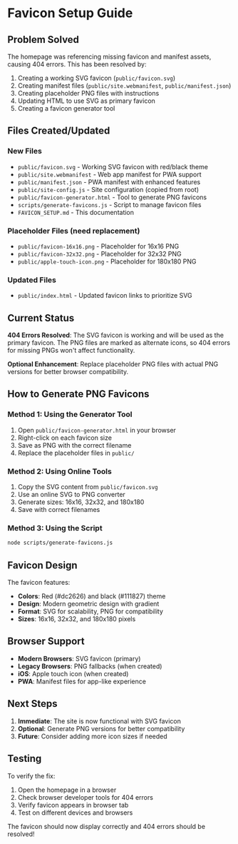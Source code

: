 # Favicon Setup Guide

## Problem Solved

The homepage was referencing missing favicon and manifest assets, causing 404 errors. This has been resolved by:

1.  Creating a working SVG favicon (`public/favicon.svg`)
2.  Creating manifest files (`public/site.webmanifest`, `public/manifest.json`)
3.  Creating placeholder PNG files with instructions
4.  Updating HTML to use SVG as primary favicon
5.  Creating a favicon generator tool

## Files Created/Updated

### New Files
- `public/favicon.svg` - Working SVG favicon with red/black theme
- `public/site.webmanifest` - Web app manifest for PWA support
- `public/manifest.json` - PWA manifest with enhanced features
- `public/site-config.js` - Site configuration (copied from root)
- `public/favicon-generator.html` - Tool to generate PNG favicons
- `scripts/generate-favicons.js` - Script to manage favicon files
- `FAVICON_SETUP.md` - This documentation

### Placeholder Files (need replacement)
- `public/favicon-16x16.png` - Placeholder for 16x16 PNG
- `public/favicon-32x32.png` - Placeholder for 32x32 PNG  
- `public/apple-touch-icon.png` - Placeholder for 180x180 PNG

### Updated Files
- `public/index.html` - Updated favicon links to prioritize SVG

## Current Status

 **404 Errors Resolved**: The SVG favicon is working and will be used as the primary favicon. The PNG files are marked as alternate icons, so 404 errors for missing PNGs won't affect functionality.

 **Optional Enhancement**: Replace placeholder PNG files with actual PNG versions for better browser compatibility.

## How to Generate PNG Favicons

### Method 1: Using the Generator Tool
1. Open `public/favicon-generator.html` in your browser
2. Right-click on each favicon size
3. Save as PNG with the correct filename
4. Replace the placeholder files in `public/`

### Method 2: Using Online Tools
1. Copy the SVG content from `public/favicon.svg`
2. Use an online SVG to PNG converter
3. Generate sizes: 16x16, 32x32, and 180x180
4. Save with correct filenames

### Method 3: Using the Script
```bash
node scripts/generate-favicons.js
```

## Favicon Design

The favicon features:
- **Colors**: Red (#dc2626) and black (#111827) theme
- **Design**: Modern geometric design with gradient
- **Format**: SVG for scalability, PNG for compatibility
- **Sizes**: 16x16, 32x32, and 180x180 pixels

## Browser Support

- **Modern Browsers**: SVG favicon (primary)
- **Legacy Browsers**: PNG fallbacks (when created)
- **iOS**: Apple touch icon (when created)
- **PWA**: Manifest files for app-like experience

## Next Steps

1. **Immediate**: The site is now functional with SVG favicon
2. **Optional**: Generate PNG versions for better compatibility
3. **Future**: Consider adding more icon sizes if needed

## Testing

To verify the fix:
1. Open the homepage in a browser
2. Check browser developer tools for 404 errors
3. Verify favicon appears in browser tab
4. Test on different devices and browsers

The favicon should now display correctly and 404 errors should be resolved!
